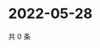 # 2022-05-28

共 0 条

<!-- BEGIN WEIBO -->
<!-- 最后更新时间 Sat May 28 2022 01:21:36 GMT+0800 (China Standard Time) -->

<!-- END WEIBO -->
